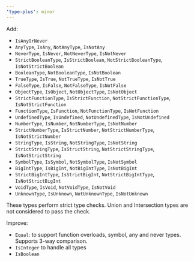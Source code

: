 ```yaml
---
'type-plus': minor
---
```


Add:

- `IsAnyOrNever`
- `AnyType`, `IsAny`, `NotAnyType`, `IsNotAny`
- `NeverType`, `IsNever`, `NotNeverType`, `IsNotNever`
- `StrictBooleanType`, `IsStrictBoolean`, `NotStrictBooleanType`, `IsNotStrictBoolean`
- `BooleanType`, `NotBooleanType`, `IsNotBoolean`
- `TrueType`, `IsTrue`, `NotTrueType`, `IsNotTrue`
- `FalseType`, `IsFalse`, `NotFalseType`, `IsNotFalse`
- `ObjectType`, `IsObject`, `NotObjectType`, `IsNotObject`
- `StrictFunctionType`, `IsStrictFunction`, `NotStrictFunctionType`, `IsNotStrictFunction`
- `FunctionType`, `IsFunction`, `NotFunctionType`, `IsNotFunction`
- `UndefinedType`, `IsUndefined`, `NotUndefinedType`, `IsNotUndefined`
- `NumberType`, `IsNumber`, `NotNumberType`, `IsNotNumber`
- `StrictNumberType`, `IsStrictNumber`, `NotStrictNumberType`, `IsNotStrictNumber`
- `StringType`, `IsString`, `NotStringType`, `IsNotString`
- `StrictStringType`, `IsStrictString`, `NotStrictStringType`, `IsNotStrictString`
- `SymbolType`, `IsSymbol`, `NotSymbolType`, `IsNotSymbol`
- `BigIntType`, `IsBigInt`, `NotBigIntType`, `IsNotBigInt`
- `StrictBigIntType`, `IsStrictBigInt`, `NotStrictBigIntType`, `IsNotStrictBigInt`
- `VoidType`, `IsVoid`, `NotVoidType`, `IsNotVoid`
- `UnknownType`, `IsUnknown`, `NotUnknownType`, `IsNotUnknown`

These types perform strict type checks.
Union and Intersection types are not considered to pass the check.

Improve:

- `Equal`: to support function overloads, symbol, any and never types.
  Supports 3-way comparison.
- `IsInteger` to handle all types
- `IsBoolean`
